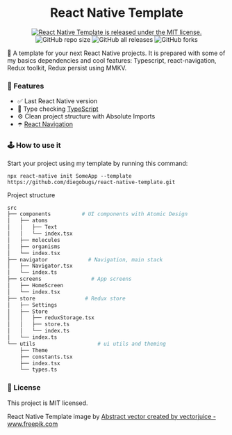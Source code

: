 

<h1 align="center">
  React Native Template
</h1>

<p align="center">
  <a href="https://github.com/diegobugs/react-native-template/blob/HEAD/LICENSE">
    <img src="https://img.shields.io/badge/license-MIT-blue.svg" alt="React Native Template is released under the MIT license." />
  </a>
  <img alt="GitHub repo size" src="https://img.shields.io/github/repo-size/diegobugs/react-native-template">
  <img alt="GitHub all releases" src="https://img.shields.io/github/downloads/diegobugs/react-native-template/total">
  <img alt="GitHub forks" src="https://img.shields.io/github/forks/diegobugs/react-native-template?style=social">
</p>

📱 A template for your next React Native projects.
It is prepared with some of my basics dependencies and cool features: Typescript, react-navigation, Redux toolkit, Redux persist using MMKV.

### 💎 Features
- ✅ Last React Native version
- 🔭 Type checking [TypeScript](https://www.typescriptlang.org/)
- ⚙️ Clean project structure with Absolute Imports
- ☂️ [React Navigation](https://reactnavigation.org/)

### 🕹 How to use it

Start your project using my template by running this command:

```shell
npx react-native init SomeApp --template https://github.com/diegobugs/react-native-template.git
```

Project structure

```sh
src
├── components          # UI components with Atomic Design
│   ├── atoms
│   │   ├── Text
│   │   └── index.tsx
│   ├── molecules
│   ├── organisms
│   └── index.tsx       
├── navigator             # Navigation, main stack
│   ├── Navigator.tsx
│   └── index.ts
├── screens                # App screens
│   ├── HomeScreen
│   └── index.tsx
├── store                # Redux store
│   ├── Settings
│   ├── Store
│   │   ├── reduxStorage.tsx
│   │   ├── store.ts
│   │   └── index.ts    
│   └── index.ts    
└── utils                    # ui utils and theming
    ├── Theme
    ├── constants.tsx
    ├── index.tsx
    └── types.ts
```

### 🔖 License

This project is MIT licensed.

React Native Template image by
<a href="https://www.freepik.com/vectors/abstract">Abstract vector created by vectorjuice - www.freepik.com</a>
